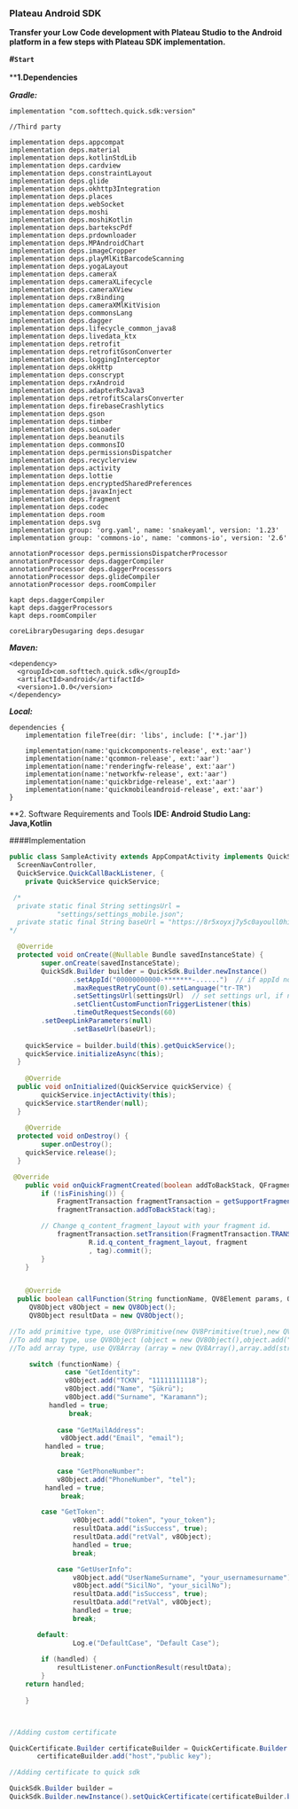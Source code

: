 ### Plateau Android SDK

**Transfer your Low Code development with Plateau Studio to the Android platform in a few steps with Plateau SDK implementation.**

**#`Start`**

****1.Dependencies**　

***Gradle:***

    implementation "com.softtech.quick.sdk:version"

    //Third party

    implementation deps.appcompat
    implementation deps.material
    implementation deps.kotlinStdLib
    implementation deps.cardview
    implementation deps.constraintLayout
    implementation deps.glide
    implementation deps.okhttp3Integration
    implementation deps.places
    implementation deps.webSocket
    implementation deps.moshi
    implementation deps.moshiKotlin
    implementation deps.bartekscPdf
    implementation deps.prdownloader
    implementation deps.MPAndroidChart
    implementation deps.imageCropper
    implementation deps.playMlKitBarcodeScanning
    implementation deps.yogaLayout
    implementation deps.cameraX
    implementation deps.cameraXLifecycle
    implementation deps.cameraXView
    implementation deps.rxBinding
    implementation deps.cameraXMlKitVision
    implementation deps.commonsLang
    implementation deps.dagger
    implementation deps.lifecycle_common_java8
    implementation deps.livedata_ktx
    implementation deps.retrofit
    implementation deps.retrofitGsonConverter
    implementation deps.loggingInterceptor
    implementation deps.okHttp
    implementation deps.conscrypt
    implementation deps.rxAndroid
    implementation deps.adapterRxJava3
    implementation deps.retrofitScalarsConverter
    implementation deps.firebaseCrashlytics
    implementation deps.gson
    implementation deps.timber
    implementation deps.soLoader
    implementation deps.beanutils
    implementation deps.commonsIO
    implementation deps.permissionsDispatcher
    implementation deps.recyclerview
    implementation deps.activity
    implementation deps.lottie
    implementation deps.encryptedSharedPreferences
    implementation deps.javaxInject
    implementation deps.fragment
    implementation deps.codec
    implementation deps.room
    implementation deps.svg
    implementation group: 'org.yaml', name: 'snakeyaml', version: '1.23'
    implementation group: 'commons-io', name: 'commons-io', version: '2.6'
    
    annotationProcessor deps.permissionsDispatcherProcessor
    annotationProcessor deps.daggerCompiler
    annotationProcessor deps.daggerProcessors
    annotationProcessor deps.glideCompiler
    annotationProcessor deps.roomCompiler
    
    kapt deps.daggerCompiler
    kapt deps.daggerProcessors
    kapt deps.roomCompiler
    
    coreLibraryDesugaring deps.desugar

 ***Maven:***

    <dependency>
      <groupId>com.softtech.quick.sdk</groupId>
      <artifactId>android</artifactId>
      <version>1.0.0</version>
    </dependency>

***Local:***

    dependencies {
    	implementation fileTree(dir: 'libs', include: ['*.jar'])
     
     	implementation(name:'quickcomponents-release', ext:'aar')
    	implementation(name:'qcommon-release', ext:'aar')
    	implementation(name:'renderingfw-release', ext:'aar')
    	implementation(name:'networkfw-release', ext:'aar')
    	implementation(name:'quickbridge-release', ext:'aar')
    	implementation(name:'quickmobileandroid-release', ext:'aar')
    }

**2. Software Requirements and Tools
**IDE: Android Studio  Lang: Java,Kotlin**

####Implementation
```java
public class SampleActivity extends AppCompatActivity implements QuickService.AsyncInitialListener,  
  ScreenNavController,  
  QuickService.QuickCallBackListener, {  
    private QuickService quickService;  

 /*
  private static final String settingsUrl =
            "settings/settings_mobile.json";
  private static final String baseUrl = "https://8r5xoyxj7y5c0ayoull0hi.z6.web.core.windows.net/";
*/

  @Override  
  protected void onCreate(@Nullable Bundle savedInstanceState) {  
        super.onCreate(savedInstanceState);  
		QuickSdk.Builder builder = QuickSdk.Builder.newInstance()  
                .setAppId("00000000000-*******-......")  // if appId not provided, set null.
                .maxRequestRetryCount(0).setLanguage("tr-TR")  
                .setSettingsUrl(settingsUrl)  // set settings url, if not provied set null.
                .setClientCustomFunctionTriggerListener(this)  
                .timeOutRequestSeconds(60)
		.setDeepLinkParameters(null)  
                .setBaseUrl(baseUrl);  
  
	quickService = builder.build(this).getQuickService();  
	quickService.initializeAsync(this);  
  }  
  
    @Override  
  public void onInitialized(QuickService quickService) {  
        quickService.injectActivity(this);  
	quickService.startRender(null);  
  }  
  
    @Override  
  protected void onDestroy() {  
        super.onDestroy();  
 	quickService.release();  
  }

 @Override
    public void onQuickFragmentCreated(boolean addToBackStack, QFragment fragment, String tag) {
        if (!isFinishing()) {
            FragmentTransaction fragmentTransaction = getSupportFragmentManager().beginTransaction();
            fragmentTransaction.addToBackStack(tag);

	    // Change q_content_fragment_layout with your fragment id.
            fragmentTransaction.setTransition(FragmentTransaction.TRANSIT_FRAGMENT_OPEN).add(
                    R.id.q_content_fragment_layout, fragment
                    , tag).commit();
        }
    }


    @Override  
  public boolean callFunction(String functionName, QV8Element params, QuickService.FunctionCallBackListener resultListener) {  
     QV8Object v8Object = new QV8Object();
     QV8Object resultData = new QV8Object();

//To add primitive type, use QV8Primitive(new QV8Primitive(true),new QV8Primitive(2),new QV8Primitive("string")).
//To add map type, use QV8Object (object = new QV8Object(),object.add("key",string|boolean,integer,float,QV8Primitive,QV8Array,QV8Object)).
//To add array type, use QV8Array (array = new QV8Array(),array.add(string|boolean,integer,float,QV8Primitive,QV8Array,QV8Object)).

     switch (functionName) {  
          	  case "GetIdentity":  
          	  v8Object.add("TCKN", "11111111118");  
          	  v8Object.add("Name", "Şükrü");  
          	  v8Object.add("Surname", "Karamann");
	  	  handled = true;  
         	   break; 
            
            case "GetMailAddress":  
           	 v8Object.add("Email", "email");
	   	 handled = true;  
           	 break;
	  
            case "GetPhoneNumber":  
	    	v8Object.add("PhoneNumber", "tel");
	   	 handled = true;
           	 break;

	    case "GetToken":
                v8Object.add("token", "your_token");
                resultData.add("isSuccess", true);
                resultData.add("retVal", v8Object);
                handled = true;
                break;

            case "GetUserInfo":
                v8Object.add("UserNameSurname", "your_usernamesurname");
                v8Object.add("SicilNo", "your_sicilNo");
                resultData.add("isSuccess", true);
                resultData.add("retVal", v8Object);
                handled = true;
                break;

	   default:
                Log.e("DefaultCase", "Default Case");
	
        if (handled) {
            resultListener.onFunctionResult(resultData);
        }
	return handled;  
      
    }



//Adding custom certificate

QuickCertificate.Builder certificateBuilder = QuickCertificate.Builder.newQuickCertificate();
       certificateBuilder.add("host","public key");

//Adding certificate to quick sdk

QuickSdk.Builder builder =
QuickSdk.Builder.newInstance().setQuickCertificate(certificateBuilder.build()) 
                








